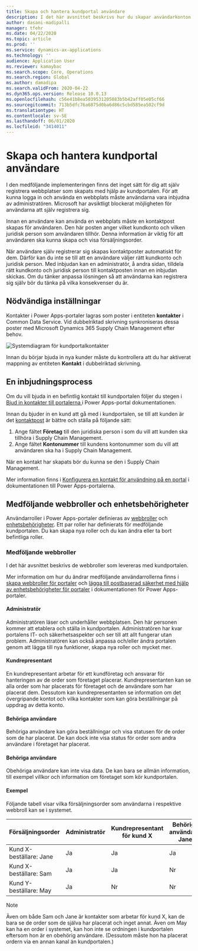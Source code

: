 ```yaml
---
title: Skapa och hantera kundportal användare
description: I det här avsnittet beskrivs hur du skapar användarkonton för kundportal och ställer in behörigheter för dem.
author: dasani-madipalli
manager: tfehr
ms.date: 04/22/2020
ms.topic: article
ms.prod: ''
ms.service: dynamics-ax-applications
ms.technology: ''
audience: Application User
ms.reviewer: kamaybac
ms.search.scope: Core, Operations
ms.search.region: Global
ms.author: damadipa
ms.search.validFrom: 2020-04-22
ms.dyn365.ops.version: Release 10.0.13
ms.openlocfilehash: c56e41b8ea5039531205083b5b42aff05e05cf66
ms.sourcegitcommit: 713b5dfc76a6875d0ba6d86c5cbd585ea502cf9d
ms.translationtype: HT
ms.contentlocale: sv-SE
ms.lasthandoff: 06/01/2020
ms.locfileid: "3414011"
---
```

# <a name="create-and-manage-customer-portal-users"></a>Skapa och hantera kundportal användare

I den medföljande implementeringen finns det inget sätt för dig att själv registrera webbplatser som skapats med hjälp av kundportalen. För att kunna logga in och använda en webbplats måste användarna vara inbjudna av administratören. Microsoft har avsiktligt blockerat möjligheten för användarna att själv registrera sig.

Innan en användare kan använda en webbplats måste en kontaktpost skapas för användaren. Den här posten anger vilket kundkonto och vilken juridisk person som användaren tillhör. Denna information är viktig för att användaren ska kunna skapa och visa försäljningsorder.

När användare själv registrerar sig skapas kontaktposter automatiskt för dem. Därför kan du inte se till att en användare väljer rätt kundkonto och juridisk person. Med inbjudan kan en administratör, å andra sidan, tilldela rätt kundkonto och juridisk person till kontaktposten innan en inbjudan skickas. Om du tänker anpassa lösningen så att användarna kan registrera sig själv bör du tänka på vilka konsekvenser du är.

## <a name="prerequisite-setup"></a>Nödvändiga inställningar

Kontakter i Power Apps-portaler lagras som poster i entiteten **kontakter** i Common Data Service. Vid dubbelriktad skrivning synkroniseras dessa poster med Microsoft Dynamics 365 Supply Chain Management efter behov.

![![Systemdiagram för kundportalkontakter](media/customer-portal-contacts.png "Systemdiagram för kundportalkontakter")](media/customer-portal-contacts.png "System diagram for Customer portal contacts")

Innan du börjar bjuda in nya kunder måste du kontrollera att du har aktiverat mappning av entiteten **Kontakt** i dubbelriktad skrivning.

## <a name="the-invitation-process"></a>En inbjudningsprocess

Om du vill bjuda in en befintlig kontakt till kundportalen följer du stegen i [Bjud in kontakter till portalerna ](https://docs.microsoft.com/powerapps/maker/portals/configure/invite-contacts) i Power Apps-portal dokumentationen.

Innan du bjuder in en kund att gå med i kundportalen, se till att kunden är det [kontaktpost](https://docs.microsoft.com/powerapps/maker/portals/configure/configure-contacts) är bättre och ställa på följande sätt:

1. Ange fältet **Företag** till den juridiska person i som du vill att kunden ska tillhöra i Supply Chain Management.
2. Ange fältet **Kontonummer** till kundens kontonummer som du vill att användaren ska ha i Supply Chain Management.

När en kontakt har skapats bör du kunna se den i Supply Chain Management.

Mer information finns i [Konfigurera en kontakt för användning på en portal](https://docs.microsoft.com/powerapps/maker/portals/configure/configure-contacts) i dokumentationen till Power Apps-portalerna.

## <a name="out-of-box-web-roles-and-entity-permissions"></a>Medföljande webbroller och enhetsbehörigheter

Användarroller i Power Apps-portaler definieras av [webbroller](https://docs.microsoft.com/powerapps/maker/portals/configure/create-web-roles) och [enhetsbehörigheter](https://docs.microsoft.com/powerapps/maker/portals/configure/assign-entity-permissions). Ett par roller har definierats för medföljande kundportalen. Du kan skapa nya roller och du kan ändra eller ta bort befintliga roller.

### <a name="out-of-box-web-roles"></a>Medföljande webbroller

I det här avsnittet beskrivs de webbroller som levereras med kundportalen.

Mer information om hur du ändrar medföljande användarrollerna finns i [skapa webbroller för portaler](https://docs.microsoft.com/powerapps/maker/portals/configure/create-web-roles) och [lägga till postbaserad säkerhet med hjälp av enhetsbehörigheter för portaler](https://docs.microsoft.com/powerapps/maker/portals/configure/assign-entity-permissions) i dokumentationen för Power Apps-portaler.

#### <a name="administrator"></a>Administratör

Administratören läser och underhåller webbplatsen. Den här personen kommer att etablera och ställa in kundportalen. Administratören har kvar portalens IT- och säkerhetsaspekter och ser till att allt fungerar utan problem. Administratören kan också anpassa och/eller ändra portalen genom att lägga till nya funktioner, skapa nya roller och mycket mer.

#### <a name="customer-representative"></a>Kundrepresentant

En kundrepresentant arbetar för ett kundföretag och ansvarar för hanteringen av de order som företaget placerar. Kundrepresentanten kan se alla order som har placerats för företaget och de användare som har placerat dem. Dessutom kan kundrepresentanten se information om det övergripande kontot och vilka kontakter som kan göra beställningar på uppdrag av detta konto.

#### <a name="authorized-users"></a>Behöriga användare

Behöriga användare kan göra beställningar och visa statusen för de order som de har placerat. De kan dock inte visa status för order som andra användare i företaget har placerat.

#### <a name="unauthorized-users"></a>Behöriga användare

Obehöriga användare kan inte visa data. De kan bara se allmän information, till exempel villkor och information om företaget som kör kundportalen.

#### <a name="example"></a>Exempel

Följande tabell visar vilka försäljningsorder som användarna i respektive webbroll kan se i systemet.

| Försäljningsorder | Administratör | Kundrepresentant för kund&nbsp;X | Behöriga användare: Jane | Behöriga användare: Sam | Behöriga användare: May |
|---|---|---|---|---|---|
| Kund&nbsp;X-beställare:&nbsp;Jane | Ja | Ja | Ja | Nr | Nr |
| Kund&nbsp;X-beställare:&nbsp;Sam | Ja | Ja | Nr | Ja | Nr |
| Kund&nbsp;Y-beställare:&nbsp;May | Ja | Nr | Nr | Nr | Nr |

> [!NOTE]
> Även om både Sam och Jane är kontakter som arbetar för kund X, kan de bara se de order som de själva har placerat och inget annat. Även om May kan ha en order i systemet, kan hon inte se ordningen i kundportalen eftersom hon är en obehörig användare. (Dessutom måste hon ha placerat ordern via en annan kanal än kundportalen.)
